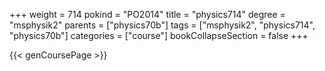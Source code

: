 +++
weight = 714
pokind = "PO2014"
title = "physics714"
degree = "msphysik2"
parents = ["physics70b"]
tags = ["msphysik2", "physics714", "physics70b"]
categories = ["course"]
bookCollapseSection = false
+++

{{< genCoursePage >}}
